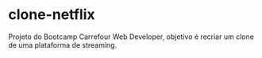 # clone-netflix
Projeto do Bootcamp Carrefour Web Developer, objetivo é recriar um clone de uma plataforma de streaming.
